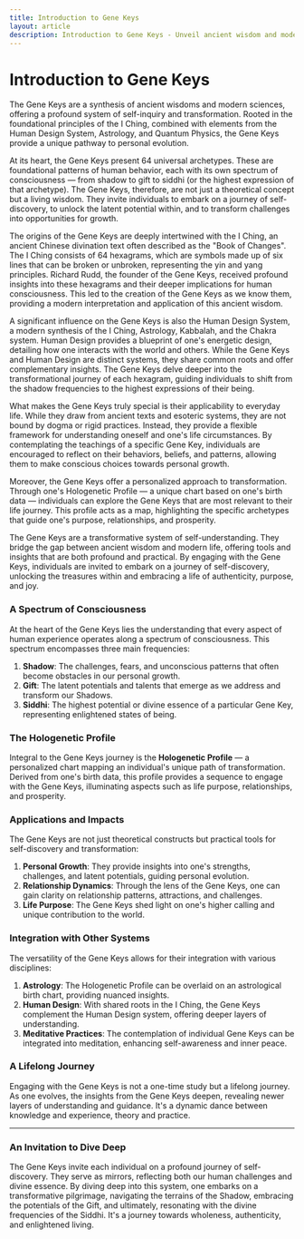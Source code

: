 ```yaml
---
title: Introduction to Gene Keys
layout: article
description: Introduction to Gene Keys - Unveil ancient wisdom and modern insights. Embark on a journey of self-discovery with 64 archetypes. Unlock authenticity and joy.
---
```

# Introduction to Gene Keys

The Gene Keys are a synthesis of ancient wisdoms and modern sciences, offering a profound system of self-inquiry and transformation. Rooted in the foundational principles of the I Ching, combined with elements from the Human Design System, Astrology, and Quantum Physics, the Gene Keys provide a unique pathway to personal evolution.

At its heart, the Gene Keys present 64 universal archetypes. These are foundational patterns of human behavior, each with its own spectrum of consciousness — from shadow to gift to siddhi (or the highest expression of that archetype). The Gene Keys, therefore, are not just a theoretical concept but a living wisdom. They invite individuals to embark on a journey of self-discovery, to unlock the latent potential within, and to transform challenges into opportunities for growth.

The origins of the Gene Keys are deeply intertwined with the I Ching, an ancient Chinese divination text often described as the "Book of Changes". The I Ching consists of 64 hexagrams, which are symbols made up of six lines that can be broken or unbroken, representing the yin and yang principles. Richard Rudd, the founder of the Gene Keys, received profound insights into these hexagrams and their deeper implications for human consciousness. This led to the creation of the Gene Keys as we know them, providing a modern interpretation and application of this ancient wisdom.

A significant influence on the Gene Keys is also the Human Design System, a modern synthesis of the I Ching, Astrology, Kabbalah, and the Chakra system. Human Design provides a blueprint of one's energetic design, detailing how one interacts with the world and others. While the Gene Keys and Human Design are distinct systems, they share common roots and offer complementary insights. The Gene Keys delve deeper into the transformational journey of each hexagram, guiding individuals to shift from the shadow frequencies to the highest expressions of their being.

What makes the Gene Keys truly special is their applicability to everyday life. While they draw from ancient texts and esoteric systems, they are not bound by dogma or rigid practices. Instead, they provide a flexible framework for understanding oneself and one's life circumstances. By contemplating the teachings of a specific Gene Key, individuals are encouraged to reflect on their behaviors, beliefs, and patterns, allowing them to make conscious choices towards personal growth.

Moreover, the Gene Keys offer a personalized approach to transformation. Through one's Hologenetic Profile — a unique chart based on one's birth data — individuals can explore the Gene Keys that are most relevant to their life journey. This profile acts as a map, highlighting the specific archetypes that guide one's purpose, relationships, and prosperity.

The Gene Keys are a transformative system of self-understanding. They bridge the gap between ancient wisdom and modern life, offering tools and insights that are both profound and practical. By engaging with the Gene Keys, individuals are invited to embark on a journey of self-discovery, unlocking the treasures within and embracing a life of authenticity, purpose, and joy.


### **A Spectrum of Consciousness**

At the heart of the Gene Keys lies the understanding that every aspect of human experience operates along a spectrum of consciousness. This spectrum encompasses three main frequencies:

1. **Shadow**: The challenges, fears, and unconscious patterns that often become obstacles in our personal growth.
2. **Gift**: The latent potentials and talents that emerge as we address and transform our Shadows.
3. **Siddhi**: The highest potential or divine essence of a particular Gene Key, representing enlightened states of being.


### **The Hologenetic Profile**

Integral to the Gene Keys journey is the **Hologenetic Profile** — a personalized chart mapping an individual's unique path of transformation. Derived from one's birth data, this profile provides a sequence to engage with the Gene Keys, illuminating aspects such as life purpose, relationships, and prosperity.


### **Applications and Impacts**

The Gene Keys are not just theoretical constructs but practical tools for self-discovery and transformation:

1. **Personal Growth**: They provide insights into one's strengths, challenges, and latent potentials, guiding personal evolution.
2. **Relationship Dynamics**: Through the lens of the Gene Keys, one can gain clarity on relationship patterns, attractions, and challenges.
3. **Life Purpose**: The Gene Keys shed light on one's higher calling and unique contribution to the world.


### **Integration with Other Systems**

The versatility of the Gene Keys allows for their integration with various disciplines:

1. **Astrology**: The Hologenetic Profile can be overlaid on an astrological birth chart, providing nuanced insights.
2. **Human Design**: With shared roots in the I Ching, the Gene Keys complement the Human Design system, offering deeper layers of understanding.
3. **Meditative Practices**: The contemplation of individual Gene Keys can be integrated into meditation, enhancing self-awareness and inner peace.

### **A Lifelong Journey**

Engaging with the Gene Keys is not a one-time study but a lifelong journey. As one evolves, the insights from the Gene Keys deepen, revealing newer layers of understanding and guidance. It's a dynamic dance between knowledge and experience, theory and practice.

---

### **An Invitation to Dive Deep**

The Gene Keys invite each individual on a profound journey of self-discovery. They serve as mirrors, reflecting both our human challenges and divine essence. By diving deep into this system, one embarks on a transformative pilgrimage, navigating the terrains of the Shadow, embracing the potentials of the Gift, and ultimately, resonating with the divine frequencies of the Siddhi. It's a journey towards wholeness, authenticity, and enlightened living.
